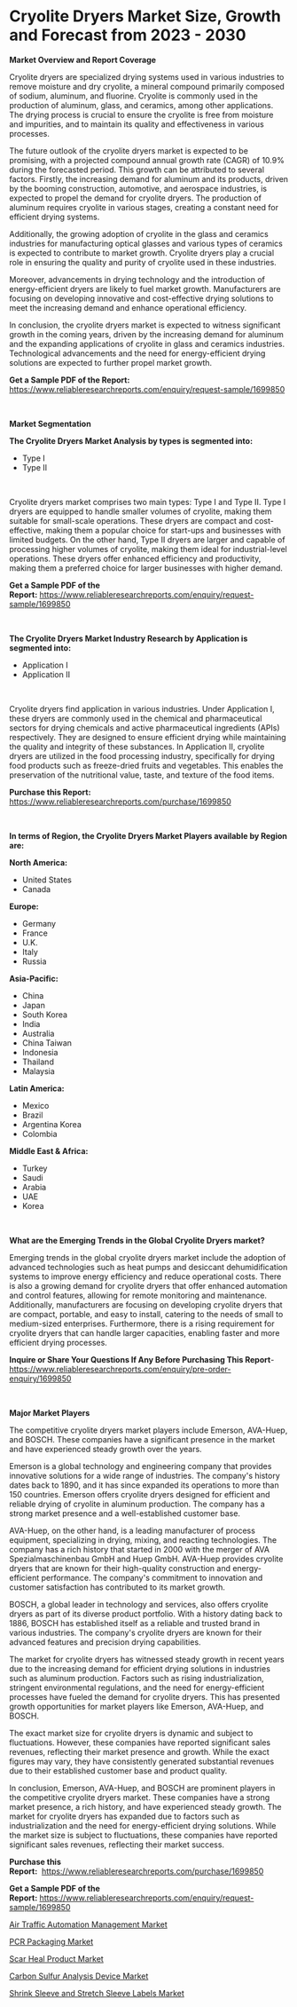 <p><h1>Cryolite Dryers Market Size, Growth and Forecast from 2023 - 2030</h1></p><p><strong>Market Overview and Report Coverage</strong></p>
<p><p>Cryolite dryers are specialized drying systems used in various industries to remove moisture and dry cryolite, a mineral compound primarily composed of sodium, aluminum, and fluorine. Cryolite is commonly used in the production of aluminum, glass, and ceramics, among other applications. The drying process is crucial to ensure the cryolite is free from moisture and impurities, and to maintain its quality and effectiveness in various processes.</p><p>The future outlook of the cryolite dryers market is expected to be promising, with a projected compound annual growth rate (CAGR) of 10.9% during the forecasted period. This growth can be attributed to several factors. Firstly, the increasing demand for aluminum and its products, driven by the booming construction, automotive, and aerospace industries, is expected to propel the demand for cryolite dryers. The production of aluminum requires cryolite in various stages, creating a constant need for efficient drying systems.</p><p>Additionally, the growing adoption of cryolite in the glass and ceramics industries for manufacturing optical glasses and various types of ceramics is expected to contribute to market growth. Cryolite dryers play a crucial role in ensuring the quality and purity of cryolite used in these industries.</p><p>Moreover, advancements in drying technology and the introduction of energy-efficient dryers are likely to fuel market growth. Manufacturers are focusing on developing innovative and cost-effective drying solutions to meet the increasing demand and enhance operational efficiency.</p><p>In conclusion, the cryolite dryers market is expected to witness significant growth in the coming years, driven by the increasing demand for aluminum and the expanding applications of cryolite in glass and ceramics industries. Technological advancements and the need for energy-efficient drying solutions are expected to further propel market growth.</p></p>
<p><strong>Get a Sample PDF of the Report:</strong> <a href="https://www.reliableresearchreports.com/enquiry/request-sample/1699850">https://www.reliableresearchreports.com/enquiry/request-sample/1699850</a></p>
<p>&nbsp;</p>
<p><strong>Market Segmentation</strong></p>
<p><strong>The Cryolite Dryers Market Analysis by types is segmented into:</strong></p>
<p><ul><li>Type I</li><li>Type II</li></ul></p>
<p>&nbsp;</p>
<p><p>Cryolite dryers market comprises two main types: Type I and Type II. Type I dryers are equipped to handle smaller volumes of cryolite, making them suitable for small-scale operations. These dryers are compact and cost-effective, making them a popular choice for start-ups and businesses with limited budgets. On the other hand, Type II dryers are larger and capable of processing higher volumes of cryolite, making them ideal for industrial-level operations. These dryers offer enhanced efficiency and productivity, making them a preferred choice for larger businesses with higher demand.</p></p>
<p><strong>Get a Sample PDF of the Report:</strong>&nbsp;<a href="https://www.reliableresearchreports.com/enquiry/request-sample/1699850">https://www.reliableresearchreports.com/enquiry/request-sample/1699850</a></p>
<p>&nbsp;</p>
<p><strong>The Cryolite Dryers Market Industry Research by Application is segmented into:</strong></p>
<p><ul><li>Application I</li><li>Application II</li></ul></p>
<p>&nbsp;</p>
<p><p>Cryolite dryers find application in various industries. Under Application I, these dryers are commonly used in the chemical and pharmaceutical sectors for drying chemicals and active pharmaceutical ingredients (APIs) respectively. They are designed to ensure efficient drying while maintaining the quality and integrity of these substances. In Application II, cryolite dryers are utilized in the food processing industry, specifically for drying food products such as freeze-dried fruits and vegetables. This enables the preservation of the nutritional value, taste, and texture of the food items.</p></p>
<p><strong>Purchase this Report:</strong>&nbsp; <a href="https://www.reliableresearchreports.com/purchase/1699850">https://www.reliableresearchreports.com/purchase/1699850</a></p>
<p>&nbsp;</p>
<p><strong>In terms of Region, the Cryolite Dryers Market Players available by Region are:</strong></p>
<p>
    <p> <strong> North America: </strong>
        <ul>
            <li>United States</li>
            <li>Canada</li>
        </ul>
        </p> 
    <p> <strong> Europe: </strong>
        <ul>
            <li>Germany</li>
            <li>France</li>
            <li>U.K.</li>
            <li>Italy</li>
            <li>Russia</li>
        </ul>
        </p> 
    <p> <strong> Asia-Pacific: </strong>
        <ul>
            <li>China</li>
            <li>Japan</li>
            <li>South Korea</li>
            <li>India</li>
            <li>Australia</li>
            <li>China Taiwan</li>
            <li>Indonesia</li>
            <li>Thailand</li>
            <li>Malaysia</li>
        </ul>
        </p> 
    <p> <strong> Latin America: </strong>
        <ul>
            <li>Mexico</li>
            <li>Brazil</li>
            <li>Argentina Korea</li>
            <li>Colombia</li>
        </ul>
        </p> 
    <p> <strong> Middle East & Africa: </strong>
        <ul>
            <li>Turkey</li>
            <li>Saudi</li>
            <li>Arabia</li>
            <li>UAE</li>
            <li>Korea</li>
        </ul>
    </p>
    </p>
<p>&nbsp;</p>
<p><strong>What are the Emerging Trends in the Global Cryolite Dryers market?</strong></p>
<p><p>Emerging trends in the global cryolite dryers market include the adoption of advanced technologies such as heat pumps and desiccant dehumidification systems to improve energy efficiency and reduce operational costs. There is also a growing demand for cryolite dryers that offer enhanced automation and control features, allowing for remote monitoring and maintenance. Additionally, manufacturers are focusing on developing cryolite dryers that are compact, portable, and easy to install, catering to the needs of small to medium-sized enterprises. Furthermore, there is a rising requirement for cryolite dryers that can handle larger capacities, enabling faster and more efficient drying processes.</p></p>
<p><strong>Inquire or Share Your Questions If Any Before Purchasing This Report</strong>- <a href="https://www.reliableresearchreports.com/enquiry/pre-order-enquiry/1699850">https://www.reliableresearchreports.com/enquiry/pre-order-enquiry/1699850</a></p>
<p>&nbsp;</p>
<p><strong>Major Market Players</strong></p>
<p><p>The competitive cryolite dryers market players include Emerson, AVA-Huep, and BOSCH. These companies have a significant presence in the market and have experienced steady growth over the years.</p><p>Emerson is a global technology and engineering company that provides innovative solutions for a wide range of industries. The company's history dates back to 1890, and it has since expanded its operations to more than 150 countries. Emerson offers cryolite dryers designed for efficient and reliable drying of cryolite in aluminum production. The company has a strong market presence and a well-established customer base.</p><p>AVA-Huep, on the other hand, is a leading manufacturer of process equipment, specializing in drying, mixing, and reacting technologies. The company has a rich history that started in 2000 with the merger of AVA Spezialmaschinenbau GmbH and Huep GmbH. AVA-Huep provides cryolite dryers that are known for their high-quality construction and energy-efficient performance. The company's commitment to innovation and customer satisfaction has contributed to its market growth.</p><p>BOSCH, a global leader in technology and services, also offers cryolite dryers as part of its diverse product portfolio. With a history dating back to 1886, BOSCH has established itself as a reliable and trusted brand in various industries. The company's cryolite dryers are known for their advanced features and precision drying capabilities.</p><p>The market for cryolite dryers has witnessed steady growth in recent years due to the increasing demand for efficient drying solutions in industries such as aluminum production. Factors such as rising industrialization, stringent environmental regulations, and the need for energy-efficient processes have fueled the demand for cryolite dryers. This has presented growth opportunities for market players like Emerson, AVA-Huep, and BOSCH.</p><p>The exact market size for cryolite dryers is dynamic and subject to fluctuations. However, these companies have reported significant sales revenues, reflecting their market presence and growth. While the exact figures may vary, they have consistently generated substantial revenues due to their established customer base and product quality.</p><p>In conclusion, Emerson, AVA-Huep, and BOSCH are prominent players in the competitive cryolite dryers market. These companies have a strong market presence, a rich history, and have experienced steady growth. The market for cryolite dryers has expanded due to factors such as industrialization and the need for energy-efficient drying solutions. While the market size is subject to fluctuations, these companies have reported significant sales revenues, reflecting their market success.</p></p>
<p><strong>Purchase this Report:</strong>&nbsp;&nbsp;<a href="https://www.reliableresearchreports.com/purchase/1699850">https://www.reliableresearchreports.com/purchase/1699850</a></p>
<p></p>
<p><strong>Get a Sample PDF of the Report:</strong>&nbsp;<a href="https://www.reliableresearchreports.com/enquiry/request-sample/1699850">https://www.reliableresearchreports.com/enquiry/request-sample/1699850</a></p>
<p><p><a href="https://www.linkedin.com/pulse/air-traffic-automation-management-market-research-report-0pgne/">Air Traffic Automation Management Market</a></p><p><a href="https://medium.com/@samanthareed1916/pcr-packaging-market-report-reveals-the-latest-trends-and-growth-opportunities-of-this-market-056800e0cdfc">PCR Packaging Market</a></p><p><a href="https://www.linkedin.com/pulse/scar-heal-product-market-challenges-opportunities-growth-q4j1e/">Scar Heal Product Market</a></p><p><a href="https://www.linkedin.com/pulse/carbon-sulfur-analysis-device-market-share-amp-new-trends-79jie/">Carbon Sulfur Analysis Device Market</a></p><p><a href="https://medium.com/@tammyfreeman2022/shrink-sleeve-and-stretch-sleeve-labels-market-comprehensive-assessment-by-type-application-and-57c80e386c19">Shrink Sleeve and Stretch Sleeve Labels Market</a></p></p>